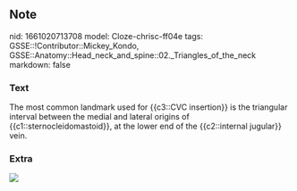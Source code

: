 ## Note
nid: 1661020713708
model: Cloze-chrisc-ff04e
tags: GSSE::!Contributor::Mickey_Kondo, GSSE::Anatomy::Head_neck_and_spine::02._Triangles_of_the_neck
markdown: false

### Text
<div>
  The most common landmark used for {{c3::CVC insertion}} is the
  triangular interval between the medial and lateral origins of
  {{c1::sternocleidomastoid}}, at the lower end of the
  {{c2::internal jugular}} vein.
</div>

### Extra
<img src="ij_landmark2.jpg">
